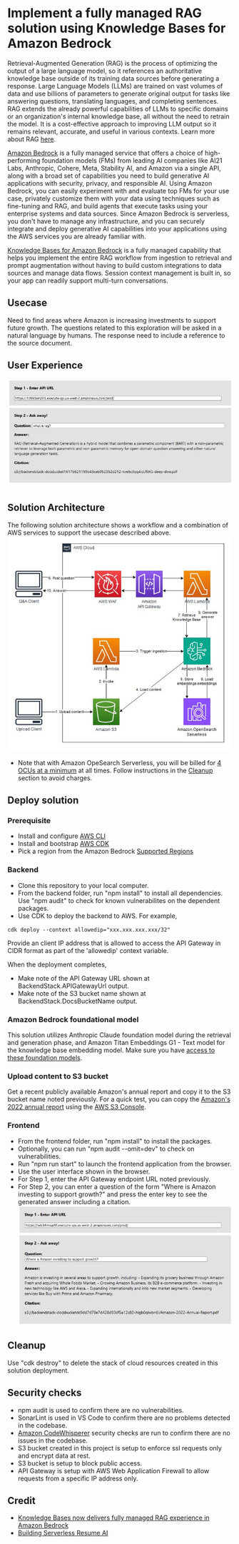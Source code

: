 # Implement a fully managed RAG solution using Knowledge Bases for Amazon Bedrock
Retrieval-Augmented Generation (RAG) is the process of optimizing the output of a large language model, so it references an authoritative knowledge base outside of its training data sources before generating a response. Large Language Models (LLMs) are trained on vast volumes of data and use billions of parameters to generate original output for tasks like answering questions, translating languages, and completing sentences. RAG extends the already powerful capabilities of LLMs to specific domains or an organization's internal knowledge base, all without the need to retrain the model. It is a cost-effective approach to improving LLM output so it remains relevant, accurate, and useful in various contexts. Learn more about RAG [here](https://aws.amazon.com/what-is/retrieval-augmented-generation/).

[Amazon Bedrock](https://aws.amazon.com/bedrock/) is a fully managed service that offers a choice of high-performing foundation models (FMs) from leading AI companies like AI21 Labs, Anthropic, Cohere, Meta, Stability AI, and Amazon via a single API, along with a broad set of capabilities you need to build generative AI applications with security, privacy, and responsible AI. Using Amazon Bedrock, you can easily experiment with and evaluate top FMs for your use case, privately customize them with your data using techniques such as fine-tuning and RAG, and build agents that execute tasks using your enterprise systems and data sources. Since Amazon Bedrock is serverless, you don't have to manage any infrastructure, and you can securely integrate and deploy generative AI capabilities into your applications using the AWS services you are already familiar with.

[Knowledge Bases for Amazon Bedrock](https://aws.amazon.com/bedrock/knowledge-bases/) is a fully managed capability that helps you implement the entire RAG workflow from ingestion to retrieval and prompt augmentation without having to build custom integrations to data sources and manage data flows. Session context management is built in, so your app can readily support multi-turn conversations.

## Usecase
Need to find areas where Amazon is increasing investments to support future growth. The questions related to this exploration will be asked in a natural language by humans. The response need to include a reference to the source document. 

## User Experience
![](./images/q-a-rag.JPG)

## Solution Architecture
The following solution architecture shows a workflow and a combination of AWS services to support the usecase described above.
![](./images/sol-arch.JPG)
- Note that with Amazon OpeSearch Serverless, you will be billed for [4 OCUs at a minimum](https://aws.amazon.com/opensearch-service/pricing/#Amazon_OpenSearch_Serverless) at all times. Follow instructions in the [Cleanup](#cleanup) section to avoid charges.

## Deploy solution

### Prerequisite
- Install and configure [AWS CLI](https://aws.amazon.com/cli/)
- Install and bootstrap [AWS CDK](https://aws.amazon.com/cdk/)
- Pick a region from the Amazon Bedrock [Supported Regions](https://docs.aws.amazon.com/bedrock/latest/userguide/bedrock-regions.html)

### Backend
- Clone this repository to your local computer. 
- From the backend folder, run "npm install" to install all dependencies. Use "npm audit" to check for known vulnerabilites on the dependent packages.
- Use CDK to deploy the backend to AWS. For example,
```
cdk deploy --context allowedip="xxx.xxx.xxx.xxx/32"
```
Provide an client IP address that is allowed to access the API Gateway in CIDR format as part of the 'allowedip' context variable. 

When the deployment completes,
- Make note of the API Gateway URL shown at BackendStack.APIGatewayUrl output.
- Make note of the S3 bucket name shown at BackendStack.DocsBucketName output.

### Amazon Bedrock foundational model
This solution utilizes Anthropic Claude foundation model during the retrieval and generation phase, and Amazon Titan Embeddings G1 - Text model for the knowledge base embedding model. Make sure you have [access to these foundation models](https://docs.aws.amazon.com/bedrock/latest/userguide/model-access.html).

### Upload content to S3 bucket
Get a recent publicly available Amazon's annual report and copy it to the S3 bucket name noted previously. For a quick test, you can copy the [Amazon's 2022 annual report](https://s2.q4cdn.com/299287126/files/doc_financials/2023/ar/Amazon-2022-Annual-Report.pdf) using the [AWS S3 Console](https://docs.aws.amazon.com/AmazonS3/latest/userguide/upload-objects.html).

### Frontend 
- From the frontend folder, run "npm install" to install the packages.
- Optionally, you can run "npm audit --omit=dev" to check on vulnerabilities.
- Run "npm run start" to launch the frontend application from the browser. 
- Use the user interface shown in the browser.
- For Step 1, enter the API Gateway endpoint URL noted previously.
- For Step 2, you can enter a question of the form "Where is Amazon investing to support growth?" and press the enter key to see the generated answer including a citation.
![](./images/q-a.JPG)

## Cleanup
Use "cdk destroy" to delete the stack of cloud resources created in this solution deployment.

## Security checks
- npm audit is used to confirm there are no vulnerabilities.
- SonarLint is used in VS Code to confirm there are no problems detected in the codebase.
- [Amazon CodeWhisperer](https://aws.amazon.com/codewhisperer/) security checks are run to confirm there are no issues in the codebase.
- S3 bucket created in this project is setup to enforce ssl requests only and encrypt data at rest.
- S3 bucket is setup to block public access.
- API Gateway is setup with AWS Web Application Firewall to allow requests from a specific IP address only.

## Credit
- [Knowledge Bases now delivers fully managed RAG experience in Amazon Bedrock](https://aws.amazon.com/blogs/aws/knowledge-bases-now-delivers-fully-managed-rag-experience-in-amazon-bedrock/)
- [Building Serverless Resume AI](https://community.aws/content/2bi5tqITxIperTzMsD3ohYbPIA4/easy-rag-with-amazon-bedrock-knowledge-base?lang=en)
